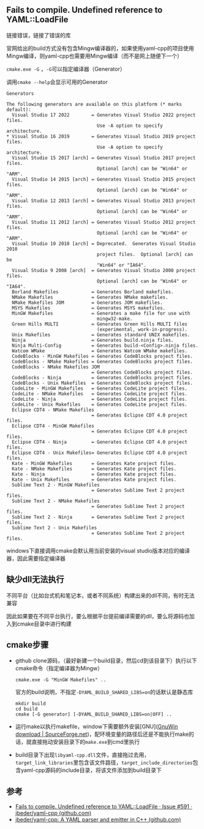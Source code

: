 ## Fails to compile. Undefined reference to YAML::LoadFile

链接错误，链接了错误的库

官网给出的build方式没有包含Mingw编译器的，如果使用yaml-cpp的项目使用Mingw编译，则yaml-cpp也需要用Mingw编译（而不是网上随便下一个）

`cmake.exe -G` ，`-G`可以指定编译器（Generator）

调用`cmake --help`会显示可用的Generator

``` 
Generators

The following generators are available on this platform (* marks default):
  Visual Studio 17 2022        = Generates Visual Studio 2022 project files.
                                 Use -A option to specify architecture.
* Visual Studio 16 2019        = Generates Visual Studio 2019 project files.
                                 Use -A option to specify architecture.
  Visual Studio 15 2017 [arch] = Generates Visual Studio 2017 project files.
                                 Optional [arch] can be "Win64" or "ARM".
  Visual Studio 14 2015 [arch] = Generates Visual Studio 2015 project files.
                                 Optional [arch] can be "Win64" or "ARM".
  Visual Studio 12 2013 [arch] = Generates Visual Studio 2013 project files.
                                 Optional [arch] can be "Win64" or "ARM".
  Visual Studio 11 2012 [arch] = Generates Visual Studio 2012 project files.
                                 Optional [arch] can be "Win64" or "ARM".
  Visual Studio 10 2010 [arch] = Deprecated.  Generates Visual Studio 2010
                                 project files.  Optional [arch] can be
                                 "Win64" or "IA64".
  Visual Studio 9 2008 [arch]  = Generates Visual Studio 2008 project files.
                                 Optional [arch] can be "Win64" or "IA64".
  Borland Makefiles            = Generates Borland makefiles.
  NMake Makefiles              = Generates NMake makefiles.
  NMake Makefiles JOM          = Generates JOM makefiles.
  MSYS Makefiles               = Generates MSYS makefiles.
  MinGW Makefiles              = Generates a make file for use with
                                 mingw32-make.
  Green Hills MULTI            = Generates Green Hills MULTI files
                                 (experimental, work-in-progress).
  Unix Makefiles               = Generates standard UNIX makefiles.
  Ninja                        = Generates build.ninja files.
  Ninja Multi-Config           = Generates build-<Config>.ninja files.
  Watcom WMake                 = Generates Watcom WMake makefiles.
  CodeBlocks - MinGW Makefiles = Generates CodeBlocks project files.
  CodeBlocks - NMake Makefiles = Generates CodeBlocks project files.
  CodeBlocks - NMake Makefiles JOM
                               = Generates CodeBlocks project files.
  CodeBlocks - Ninja           = Generates CodeBlocks project files.
  CodeBlocks - Unix Makefiles  = Generates CodeBlocks project files.
  CodeLite - MinGW Makefiles   = Generates CodeLite project files.
  CodeLite - NMake Makefiles   = Generates CodeLite project files.
  CodeLite - Ninja             = Generates CodeLite project files.
  CodeLite - Unix Makefiles    = Generates CodeLite project files.
  Eclipse CDT4 - NMake Makefiles
                               = Generates Eclipse CDT 4.0 project files.
  Eclipse CDT4 - MinGW Makefiles
                               = Generates Eclipse CDT 4.0 project files.
  Eclipse CDT4 - Ninja         = Generates Eclipse CDT 4.0 project files.
  Eclipse CDT4 - Unix Makefiles= Generates Eclipse CDT 4.0 project files.
  Kate - MinGW Makefiles       = Generates Kate project files.
  Kate - NMake Makefiles       = Generates Kate project files.
  Kate - Ninja                 = Generates Kate project files.
  Kate - Unix Makefiles        = Generates Kate project files.
  Sublime Text 2 - MinGW Makefiles
                               = Generates Sublime Text 2 project files.
  Sublime Text 2 - NMake Makefiles
                               = Generates Sublime Text 2 project files.
  Sublime Text 2 - Ninja       = Generates Sublime Text 2 project files.
  Sublime Text 2 - Unix Makefiles
                               = Generates Sublime Text 2 project files.
```

windows下直接调用cmake会默认用当前安装的visual studio版本对应的编译器，因此需要指定编译器

## 缺少dll无法执行

不同平台（比如台式机和笔记本，或者不同系统）构建出来的dll不同，有时无法兼容

因此如果要在不同平台执行，要么根据平台提前编译需要的dll，要么将源码也加入到cmake目录中进行构建

## cmake步骤

- github clone源码，（最好新建一个build目录，然后cd到该目录下）执行以下cmake命令（指定编译器为Mingw）
    ```
    cmake.exe -G "MinGW Makefiles" ..
    ```

    官方的build说明，不指定`-DYAML_BUILD_SHARED_LIBS=on`的话默认是静态库

    ```
    mkdir build
    cd build
    cmake [-G generator] [-DYAML_BUILD_SHARED_LIBS=on|OFF] ..
    ```

- 运行make以执行makefile，window下需要额外安装[GNU]([GnuWin download | SourceForge.net](https://sourceforge.net/projects/gnuwin32/))，配环境变量的路径后还是不能执行make的话，就直接拖动安装目录下的`make.exe`到cmd里执行

- build目录下出现`libyaml-cpp.dll`文件，直接拖过去用，`target_link_libraries`里包含该文件路径，`target_include_directories`包含yaml-cpp源码的include目录，将该文件添加到build目录下

## 参考

- [Fails to compile. Undefined reference to YAML::LoadFile · Issue #591 · jbeder/yaml-cpp (github.com)](https://github.com/jbeder/yaml-cpp/issues/591)
- [jbeder/yaml-cpp: A YAML parser and emitter in C++ (github.com)](https://github.com/jbeder/yaml-cpp)